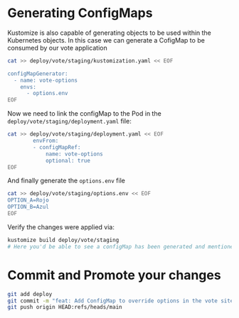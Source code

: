 # Generating ConfigMaps

Kustomize is also capable of generating objects to be used within the Kubernetes objects. In this case we can generate a CofigMap to be consumed by our vote application

```sh
cat >> deploy/vote/staging/kustomization.yaml << EOF

configMapGenerator:
  - name: vote-options
    envs:
      - options.env
EOF
```

Now we need to link the configMap to the Pod in the `deploy/vote/staging/deployment.yaml` file:

```sh
cat >> deploy/vote/staging/deployment.yaml << EOF
        envFrom:
        - configMapRef:
            name: vote-options
            optional: true
EOF
```

And finally generate the `options.env` file

```sh
cat >> deploy/vote/staging/options.env << EOF
OPTION_A=Rojo
OPTION_B=Azul
EOF
```

Verify the changes were applied via:

```sh
kustomize build deploy/vote/staging
# Here you'd be able to see a configMap has been generated and mentioned in the Deployment's pods.
```

# Commit and Promote your changes

```sh
git add deploy
git commit -m "feat: Add ConfigMap to override options in the vote site"
git push origin HEAD:refs/heads/main
```
